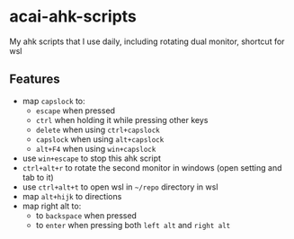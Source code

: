# acai-ahk-scripts

My ahk scripts that I use daily, including rotating dual monitor, shortcut for wsl

## Features

- map `capslock` to:
  - `escape` when pressed
  - `ctrl` when holding it while pressing other keys
  - `delete` when using `ctrl+capslock`
  - `capslock` when using `alt+capslock`
  - `alt+F4` when using `win+capslock`
- use `win+escape` to stop this ahk script
- `ctrl+alt+r` to rotate the second monitor in windows (open setting and tab to it)
- use `ctrl+alt+t` to open wsl in `~/repo` directory in wsl
- map `alt+hijk` to directions
- map right alt to:
  - to `backspace` when pressed
  - to `enter` when pressing both `left alt` and `right alt`
